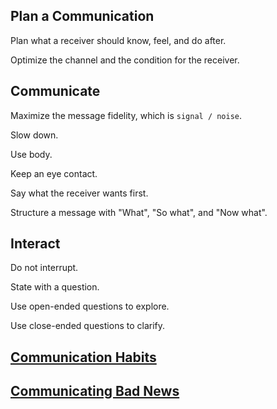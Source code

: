 ## Plan a Communication

Plan what a receiver should know, feel, and do after.

Optimize the channel and the condition for the receiver.

## Communicate

Maximize the message fidelity, which is `signal / noise`.

Slow down.

Use body.

Keep an eye contact.

Say what the receiver wants first.

Structure a message with "What", "So what", and "Now what".

## Interact

Do not interrupt.

State with a question.

Use open-ended questions to explore.

Use close-ended questions to clarify.

## [Communication Habits](media/communication_habits.png)

## [Communicating Bad News](media/communicating_bad_news.png)
